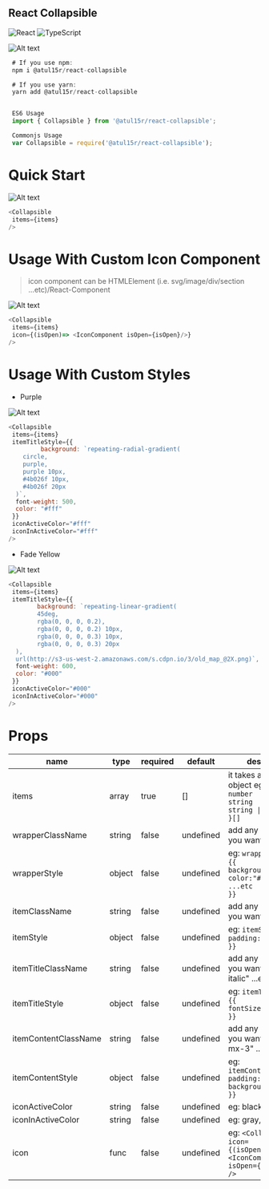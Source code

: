 ## React Collapsible

![React](https://img.shields.io/badge/react-%2320232a.svg?style=for-the-badge&logo=react&logoColor=%2361DAFB) ![TypeScript](https://img.shields.io/badge/typescript-%23007ACC.svg?style=for-the-badge&logo=typescript&logoColor=white)


![Alt text](visual/react-collapsible.png?raw=true "React Collapsible")


``` js
 # If you use npm:
 npm i @atul15r/react-collapsible

 # If you use yarn:
 yarn add @atul15r/react-collapsible


 ES6 Usage
 import { Collapsible } from '@atul15r/react-collapsible';

 Commonjs Usage
 var Collapsible = require('@atul15r/react-collapsible');

```


# Quick Start

![Alt text](visual/react-collapsible.gif?raw=true "React Collapsible")


``` js
<Collapsible 
 items={items}
/>

```

# Usage With Custom Icon Component
   >icon component can be HTMLElement (i.e. svg/image/div/section ...etc)/React-Component

![Alt text](visual/react-collapsible-custom-icon.gif?raw=true "React Collapsible")


``` js
<Collapsible 
 items={items}
 icon={(isOpen)=> <IconComponent isOpen={isOpen}/>}
/>

```

# Usage With Custom Styles

- Purple

![Alt text](visual/react-collapsible-purple.gif?raw=true "React Collapsible")

``` js
<Collapsible 
 items={items}
 itemTitleStyle={{
         background: `repeating-radial-gradient(
    circle,
    purple,
    purple 10px,
    #4b026f 10px,
    #4b026f 20px
  )`,
  font-weight: 500,
  color: "#fff"
 }}
 iconActiveColor="#fff"
 iconInActiveColor="#fff"
/>

```

- Fade Yellow

![Alt text](visual/react-collapsible-yellow.gif?raw=true "React Collapsible")

``` js
<Collapsible 
 items={items}
 itemTitleStyle={{
        background: `repeating-linear-gradient(
        45deg,
        rgba(0, 0, 0, 0.2),
        rgba(0, 0, 0, 0.2) 10px,
        rgba(0, 0, 0, 0.3) 10px,
        rgba(0, 0, 0, 0.3) 20px
  ),
  url(http://s3-us-west-2.amazonaws.com/s.cdpn.io/3/old_map_@2X.png)`,
  font-weight: 600,
  color: "#000"
 }}
 iconActiveColor="#000"
 iconInActiveColor="#000"
/>

```


# Props

| name                 | type   | required | default   | description                                                                                                                                          |
|----------------------|--------|----------|-----------|------------------------------------------------------------------------------------------------------------------------------------------------------|
| items                | array  | true     | []        | it takes an array of object    eg:    `{     key: number     title: string     content: string \| ReactNode   }[]`                                   |
| wrapperClassName     | string | false    | undefined | add any custom class you want                                                                                                                        |
| wrapperStyle         | object | false    | undefined | eg:         `wrapperStyle=  {{                    background:"#ccc",                    color:"#999",                    ...etc                  }}` |
| itemClassName        | string | false    | undefined | add any custom class you want                                                                                                                        |
| itemStyle            | object | false    | undefined | eg:      `itemStyle=  {{             padding:5                }} `                                                                                   |
| itemTitleClassName   | string | false    | undefined | add any custom class you want eg: "text-lg italic" ...etc                                                                                            |
| itemTitleStyle       | object | false    | undefined | eg:         `itemTitleStyle=  {{         fontSize:12        }}`                                                                                      |
| itemContentClassName | string | false    | undefined | add any custom class you want eg: "p-4 mx-3" ...etc                                                                                                  |
| itemContentStyle     | object | false    | undefined | eg:    `itemContentStyle= {{        padding:"4px 12px",       background:"#fefefe"     }}`                                                           |
| iconActiveColor      | string | false    | undefined | eg: black                                                                                                                                            |
| iconInActiveColor    | string | false    | undefined | eg: gray, #039af4                                                                                                                                    |
| icon                 | func   | false    | undefined | eg:   `<Collapsible  icon={(isOpen:boolean) => <IconComponent isOpen={isOpen}/>} />`                                                                 |
